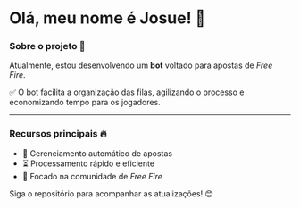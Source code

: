 # Olá, meu nome é Josue! 👋  

### Sobre o projeto 🚀  
Atualmente, estou desenvolvendo um **bot** voltado para apostas de *Free Fire*.  

✅ O bot facilita a organização das filas, agilizando o processo e economizando tempo para os jogadores.  

---

### Recursos principais 🔥  
- 📌 Gerenciamento automático de apostas  
- ⏳ Processamento rápido e eficiente  
- 🎯 Focado na comunidade de *Free Fire*  

Siga o repositório para acompanhar as atualizações! 😊  
